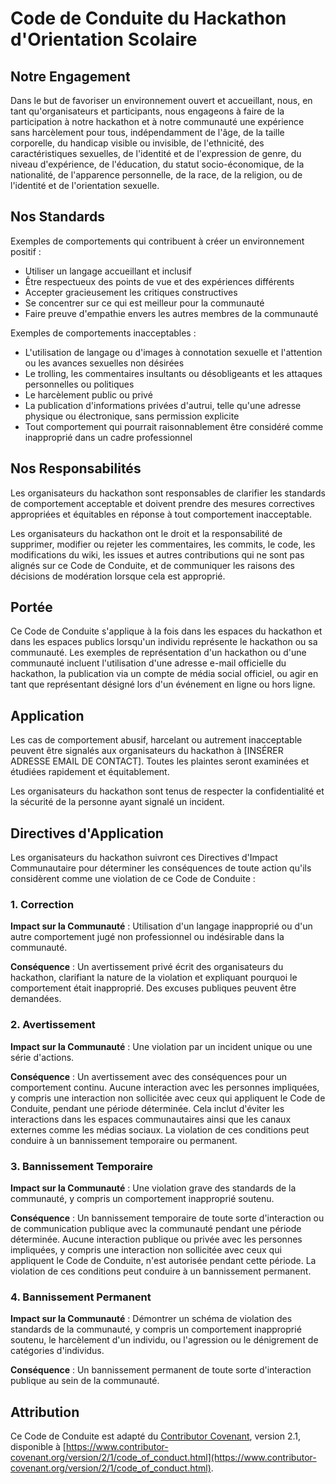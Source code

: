 # Code de Conduite du Hackathon d'Orientation Scolaire

## Notre Engagement

Dans le but de favoriser un environnement ouvert et accueillant, nous, en tant qu'organisateurs et participants, nous engageons à faire de la participation à notre hackathon et à notre communauté une expérience sans harcèlement pour tous, indépendamment de l'âge, de la taille corporelle, du handicap visible ou invisible, de l'ethnicité, des caractéristiques sexuelles, de l'identité et de l'expression de genre, du niveau d'expérience, de l'éducation, du statut socio-économique, de la nationalité, de l'apparence personnelle, de la race, de la religion, ou de l'identité et de l'orientation sexuelle.

## Nos Standards

Exemples de comportements qui contribuent à créer un environnement positif :

* Utiliser un langage accueillant et inclusif
* Être respectueux des points de vue et des expériences différents
* Accepter gracieusement les critiques constructives
* Se concentrer sur ce qui est meilleur pour la communauté
* Faire preuve d'empathie envers les autres membres de la communauté

Exemples de comportements inacceptables :

* L'utilisation de langage ou d'images à connotation sexuelle et l'attention ou les avances sexuelles non désirées
* Le trolling, les commentaires insultants ou désobligeants et les attaques personnelles ou politiques
* Le harcèlement public ou privé
* La publication d'informations privées d'autrui, telle qu'une adresse physique ou électronique, sans permission explicite
* Tout comportement qui pourrait raisonnablement être considéré comme inapproprié dans un cadre professionnel

## Nos Responsabilités

Les organisateurs du hackathon sont responsables de clarifier les standards de comportement acceptable et doivent prendre des mesures correctives appropriées et équitables en réponse à tout comportement inacceptable.

Les organisateurs du hackathon ont le droit et la responsabilité de supprimer, modifier ou rejeter les commentaires, les commits, le code, les modifications du wiki, les issues et autres contributions qui ne sont pas alignés sur ce Code de Conduite, et de communiquer les raisons des décisions de modération lorsque cela est approprié.

## Portée

Ce Code de Conduite s'applique à la fois dans les espaces du hackathon et dans les espaces publics lorsqu'un individu représente le hackathon ou sa communauté. Les exemples de représentation d'un hackathon ou d'une communauté incluent l'utilisation d'une adresse e-mail officielle du hackathon, la publication via un compte de média social officiel, ou agir en tant que représentant désigné lors d'un événement en ligne ou hors ligne.

## Application

Les cas de comportement abusif, harcelant ou autrement inacceptable peuvent être signalés aux organisateurs du hackathon à [INSÉRER ADRESSE EMAIL DE CONTACT]. Toutes les plaintes seront examinées et étudiées rapidement et équitablement.

Les organisateurs du hackathon sont tenus de respecter la confidentialité et la sécurité de la personne ayant signalé un incident.

## Directives d'Application

Les organisateurs du hackathon suivront ces Directives d'Impact Communautaire pour déterminer les conséquences de toute action qu'ils considèrent comme une violation de ce Code de Conduite :

### 1. Correction

**Impact sur la Communauté** : Utilisation d'un langage inapproprié ou d'un autre comportement jugé non professionnel ou indésirable dans la communauté.

**Conséquence** : Un avertissement privé écrit des organisateurs du hackathon, clarifiant la nature de la violation et expliquant pourquoi le comportement était inapproprié. Des excuses publiques peuvent être demandées.

### 2. Avertissement

**Impact sur la Communauté** : Une violation par un incident unique ou une série d'actions.

**Conséquence** : Un avertissement avec des conséquences pour un comportement continu. Aucune interaction avec les personnes impliquées, y compris une interaction non sollicitée avec ceux qui appliquent le Code de Conduite, pendant une période déterminée. Cela inclut d'éviter les interactions dans les espaces communautaires ainsi que les canaux externes comme les médias sociaux. La violation de ces conditions peut conduire à un bannissement temporaire ou permanent.

### 3. Bannissement Temporaire

**Impact sur la Communauté** : Une violation grave des standards de la communauté, y compris un comportement inapproprié soutenu.

**Conséquence** : Un bannissement temporaire de toute sorte d'interaction ou de communication publique avec la communauté pendant une période déterminée. Aucune interaction publique ou privée avec les personnes impliquées, y compris une interaction non sollicitée avec ceux qui appliquent le Code de Conduite, n'est autorisée pendant cette période. La violation de ces conditions peut conduire à un bannissement permanent.

### 4. Bannissement Permanent

**Impact sur la Communauté** : Démontrer un schéma de violation des standards de la communauté, y compris un comportement inapproprié soutenu, le harcèlement d'un individu, ou l'agression ou le dénigrement de catégories d'individus.

**Conséquence** : Un bannissement permanent de toute sorte d'interaction publique au sein de la communauté.

## Attribution

Ce Code de Conduite est adapté du [Contributor Covenant](https://www.contributor-covenant.org), version 2.1, disponible à [https://www.contributor-covenant.org/version/2/1/code_of_conduct.html](https://www.contributor-covenant.org/version/2/1/code_of_conduct.html).
